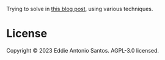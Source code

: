 Trying to solve in [this blog post][blog], using various techniques.

[blog]: https://owen.cafe/posts/six-times-faster-than-c/

# License

Copyright © 2023 Eddie Antonio Santos. AGPL-3.0 licensed.
